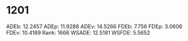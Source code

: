 # 1201

ADEb: 12.2457
ADEp: 11.9288
ADEv: 14.5266
FDEb: 7.756
FDEp: 3.0606
FDEv: 10.4189
Rank: 1666
WSADE: 12.5181
WSFDE: 5.5652